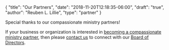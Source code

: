 {
	"title": "Our Partners",
	"date": "2018-11-20T12:18:35-06:00",
	"draft": "true",
	"author": "Reuben L. Lillie",
	"type": "partner"
}

Special thanks to our compassionate ministry partners!

If your business or organization is interested in [becoming a compassionate ministry partner][partnership], then please [contact us][contact] to connect with our [Board of Directors][leadership].

[contact]: /contact/
[leadership]: /about/leadership/
[partnership]: /join/partnership/
